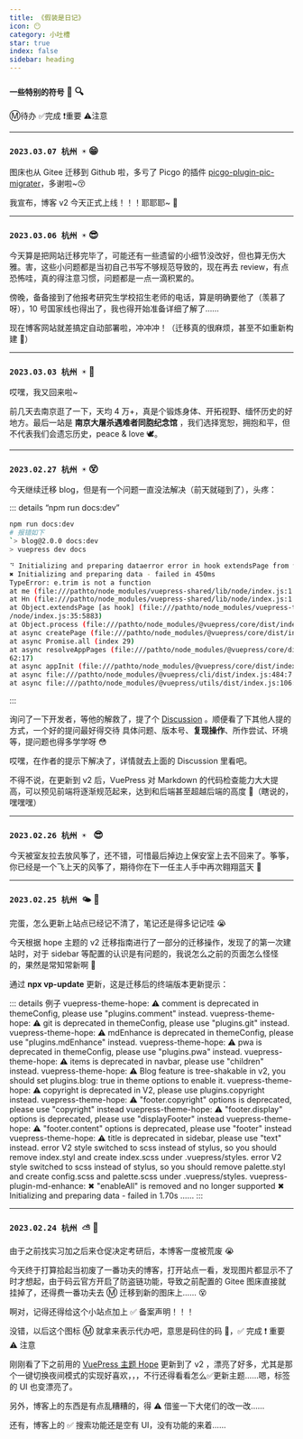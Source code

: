 ```yaml
---
title: 《假装是日记》
icon: 😶
category: 小吐槽
star: true
index: false
sidebar: heading
---
```


### `一些特别的符号` 🔎 🔍

Ⓜ️待办  ✅完成  ❗重要  ⚠️注意

---

### `2023.03.07 杭州 ☀️` 😁

图床也从 Gitee 迁移到 Github 啦，多亏了 Picgo 的插件 [picgo-plugin-pic-migrater](https://github.com/PicGo/picgo-plugin-pic-migrater)，多谢啦~😚

我宣布，博客 v2 今天正式上线！！！耶耶耶~ 🐼

---

### `2023.03.06 杭州 ☀️` 😎

今天算是把网站迁移完毕了，可能还有一些遗留的小细节没改好，但也算无伤大雅。害，这些小问题都是当初自己书写不够规范导致的，现在再去 review，有点恐怖哇，真的得注意习惯，问题都是一点一滴积累的。

傍晚，备备接到了他报考研究生学校招生老师的电话，算是明确要他了（羡慕了呀），10 号国家线也得出了，我也得开始准备详细了解了……

现在博客网站就差搞定自动部署啦，冲冲冲！（迁移真的很麻烦，甚至不如重新构建 🫥）

---

### `2023.03.03 杭州 ☀️` 🫡

哎嘿，我又回来啦~

前几天去南京逛了一下，天均 4 万+，真是个锻炼身体、开拓视野、缅怀历史的好地方。最后一站是 **南京大屠杀遇难者同胞纪念馆** ，我们选择宽恕，拥抱和平，但不代表我们会遗忘历史，peace & love 🕊️。

---

### `2023.02.27 杭州 ☀️` 😵

今天继续迁移 blog，但是有一个问题一直没法解决（前天就碰到了），头疼：

::: details “npm run docs:dev”
```bash
npm run docs:dev
# 报错如下
`> blog@2.0.0 docs:dev
> vuepress dev docs

⠙ Initializing and preparing dataerror error in hook extendsPage from vuepress-theme-hope-extends-page
✖ Initializing and preparing data - failed in 450ms
TypeError: e.trim is not a function
at me (file:///pathto/node_modules/vuepress-shared/lib/node/index.js:1:28528)
at Hn (file:///pathto/node_modules/vuepress-shared/lib/node/index.js:1:30785)
at Object.extendsPage [as hook] (file:///pathto/node_modules/vuepress-theme-hope/lib
/node/index.js:35:5883)
at Object.process (file:///pathto/node_modules/@vuepress/core/dist/index.js:663:37)
at async createPage (file:///pathto/node_modules/@vuepress/core/dist/index.js:550:3)
at async Promise.all (index 29)
at async resolveAppPages (file:///pathto/node_modules/@vuepress/core/dist/index.js:5
62:17)
at async appInit (file:///pathto/node_modules/@vuepress/core/dist/index.js:585:15)
at async file:///pathto/node_modules/@vuepress/cli/dist/index.js:484:7
at async file:///pathto/node_modules/@vuepress/utils/dist/index.js:106:20`
```
:::

询问了一下开发者，等他的解救了，提了个 [Discussion](https://github.com/vuepress-theme-hope/vuepress-theme-hope/discussions/2833) 。顺便看了下其他人提的方式，一个好的提问最好得交待 具体问题、版本号、**复现操作**、所作尝试、环境 等，提问题也得多学学呀 😳

哎嘿，在作者的提示下解决了，详情就去上面的 Discussion 里看吧。

不得不说，在更新到 v2 后，VuePress 对 Markdown 的代码检查能力大大提高，可以预见前端将逐渐规范起来，达到和后端甚至超越后端的高度 🫡（瞎说的，嘿嘿嘿）

---

### `2023.02.26 杭州 ☀️ ` 😎

今天被室友拉去放风筝了，还不错，可惜最后掉边上保安室上去不回来了。筝筝，你已经是一个飞上天的风筝了，期待你在下一任主人手中再次翱翔蓝天 🥹

---

### `2023.02.25 杭州 🌤️` 🤔

完蛋，怎么更新上站点已经记不清了，笔记还是得多记记哇 😭

今天根据 hope 主题的 v2 迁移指南进行了一部分的迁移操作，发现了的第一次建站时，对于 sidebar 等配置的认识是有问题的，我说怎么之前的页面怎么怪怪的，果然是常知常新啊 🥰

通过 **npx vp-update** 更新，这是迁移后的终端版本更新提示：

::: details 例子
vuepress-theme-hope:  ⚠ comment is deprecated in themeConfig, please use "plugins.comment" instead.
vuepress-theme-hope:  ⚠ git is deprecated in themeConfig, please use "plugins.git" instead.
vuepress-theme-hope:  ⚠ mdEnhance is deprecated in themeConfig, please use "plugins.mdEnhance" instead.
vuepress-theme-hope:  ⚠ pwa is deprecated in themeConfig, please use "plugins.pwa" instead.
vuepress-theme-hope:  ⚠ items is deprecated in navbar, please use "children" instead.
vuepress-theme-hope:  ⚠ Blog feature is tree-shakable in v2, you should set plugins.blog: true in theme options to enable it.
vuepress-theme-hope:  ⚠ copyright is deprecated in V2, please use plugins.copyright instead.
vuepress-theme-hope:  ⚠ "footer.copyright" options is deprecated, please use "copyright" instead
vuepress-theme-hope:  ⚠ "footer.display" options is deprecated, please use "displayFooter" instead
vuepress-theme-hope:  ⚠ "footer.content" options is deprecated, please use "footer" instead
vuepress-theme-hope:  ⚠ title is deprecated in sidebar, please use "text" instead.
error V2 style switched to scss instead of stylus, so you should remove index.styl and create index.scss under .vuepress/styles.
error V2 style switched to scss instead of stylus, so you should remove palette.styl and create config.scss and palette.scss under .vuepress/styles.
vuepress-plugin-md-enhance:  ✖ "enableAll" is removed and no longer supported
✖ Initializing and preparing data - failed in 1.70s
……
:::

---

### `2023.02.24 杭州 ⛅` 🤩

由于之前找实习加之后来仓促决定考研后，本博客一度被荒废 😭

今天终于打算拾起当初废了一番功夫的博客，打开站点一看，发现图片都显示不了时才想起，由于码云官方开启了防盗链功能，导致之前配置的 Gitee 图床直接就挂掉了，还得费一番功夫去 Ⓜ️ 迁移到新的图床上…… 😵

啊对，记得还得给这个小站点加上 ✅ 备案声明！！！

没错，以后这个图标 Ⓜ️ 就拿来表示代办吧，意思是码住的码 🐎，✅ 完成 ❗ 重要 ⚠️ 注意

刚刚看了下之前用的 [VuePress 主题 Hope](https://theme-hope.vuejs.press/zh/) 更新到了 v2 ，漂亮了好多，尤其是那个一键切换夜间模式的实现好喜欢，，，不行还得看看怎么✅更新主题……嗯，标签的 UI 也变漂亮了。

另外，博客上的东西是有点乱糟糟的，得 ⚠️ 借鉴一下大佬们的改一改……

还有，博客上的 ✅ 搜索功能还是空有 UI，没有功能的来着……

